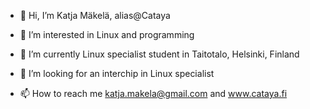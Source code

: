 - 👋 Hi, I’m Katja Mäkelä, alias@Cataya
- 👀 I’m interested in Linux and programming
- 🌱 I’m currently Linux specialist student in Taitotalo, Helsinki, Finland
- 💞️ I’m looking for an interchip in Linux specialist

- 📫 How to reach me katja.makela@gmail.com and www.cataya.fi

<!---
Cataya/Cataya is a ✨ special ✨ repository because its `README.md` (this file) appears on your GitHub profile.
You can click the Preview link to take a look at your changes.
--->
